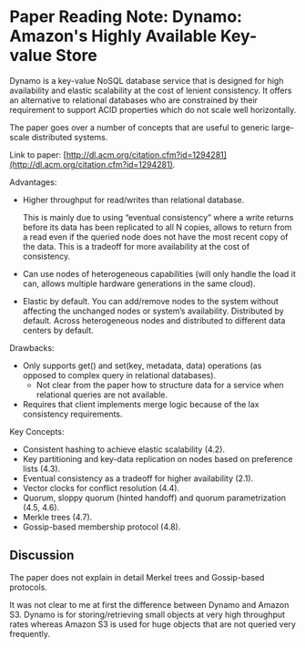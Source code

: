 
# Paper Reading Note: Dynamo: Amazon's Highly Available Key-value Store

Dynamo is a key-value NoSQL database service that is designed for high availability and elastic scalability at the cost of lenient consistency. It offers an alternative to relational databases who are constrained by their requirement to support ACID properties which do not scale well horizontally.

The paper goes over a number of concepts that are useful to generic large-scale distributed systems.

Link to paper: [http://dl.acm.org/citation.cfm?id=1294281](http://dl.acm.org/citation.cfm?id=1294281).

Advantages:

- Higher throughput for read/writes than relational database. 
 
  This is mainly due to using “eventual consistency” where a write returns before its data has been replicated to all N copies, allows to return from a read even if the queried node does not have the most recent copy of the data. This is a tradeoff for more availability at the cost of consistency.

- Can use nodes of heterogeneous capabilities (will only handle the load it can, allows multiple hardware generations in the same cloud).

- Elastic by default. You can add/remove nodes to the system without affecting the unchanged nodes or system’s availability.
Distributed by default. Across heterogeneous nodes and distributed to different data centers by default.

Drawbacks:

- Only supports get() and set(key, metadata, data) operations (as opposed to complex query in relational databases).
  - Not clear from the paper how to structure data for a service when relational queries are not available.
- Requires that client implements merge logic because of the lax consistency requirements.

Key Concepts:

- Consistent hashing to achieve elastic scalability (4.2).
- Key partitioning and key-data replication on nodes based on preference lists (4.3).
- Eventual consistency as a tradeoff for higher availability (2.1).
- Vector clocks for conflict resolution (4.4).
- Quorum, sloppy quorum (hinted handoff) and quorum parametrization (4.5, 4.6).
- Merkle trees (4.7).
- Gossip-based membership protocol (4.8).

## Discussion

The paper does not explain in detail Merkel trees and Gossip-based protocols.

It was not clear to me at first the difference between Dynamo and Amazon S3. Dynamo is for storing/retrieving small objects at very high throughput rates whereas Amazon S3 is used for huge objects that are not queried very frequently.
